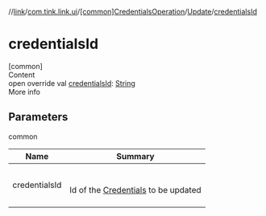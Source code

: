 //[link](../../../index.md)/[com.tink.link.ui](../../index.md)/[[common]CredentialsOperation](../index.md)/[Update](index.md)/[credentialsId](credentials-id.md)



# credentialsId  
[common]  
Content  
open override val [credentialsId](credentials-id.md): [String](https://kotlinlang.org/api/latest/jvm/stdlib/kotlin/-string/index.html)  
More info  


## Parameters  
  
common  
  
|  Name|  Summary| 
|---|---|
| <a name="com.tink.link.ui/CredentialsOperation.Update/credentialsId/#/PointingToDeclaration/"></a>credentialsId| <a name="com.tink.link.ui/CredentialsOperation.Update/credentialsId/#/PointingToDeclaration/"></a><br><br>Id of the [Credentials](../../../com.tink.model.credentials/[common]-credentials/index.md) to be updated<br><br>
  
  



